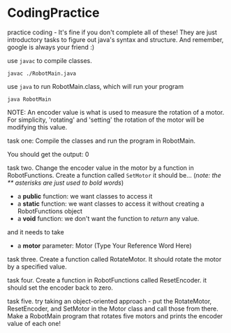 # CodingPractice

practice coding -
It's fine if you don't complete all of these! They are just introductory tasks to figure out java's syntax and
structure. And remember, google is always your friend :)

use `javac` to compile classes.

```shell
javac ./RobotMain.java
```

use `java` to run RobotMain.class, which will run your program

```shell
java RobotMain
```

NOTE: An encoder value is what is used to measure the rotation of a motor. For simplicity, 'rotating' and 'setting' the
rotation of the motor will be modifying this value.

task one: Compile the classes and run the program in RobotMain.

You should get the output:
0

task two. Change the encoder value in the motor by a function in RobotFunctions.
Create a function called `SetMotor`
it should be...  (*note: the \*\* asterisks are just used to bold words*)

- a **public** function: we want classes to access it
- a **static** function: we want classes to access it without creating a RobotFunctions object
- a **void** function: we don't want the function to *return* any value.

and it needs to take

- a **motor** parameter: Motor (Type Your Reference Word Here)

task three. Create a function called RotateMotor. It should rotate the motor by a specified value.

task four. Create a function in RobotFunctions called ResetEncoder. it should set the encoder back to zero.

task five. try taking an object-oriented approach - put the RotateMotor, ResetEncoder, and SetMotor in the Motor class
and
call those from there. Make a RobotMain program that rotates five motors and prints the encoder value of each one!


